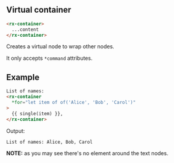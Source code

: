 ## Virtual container

```html
<rx-container>
  ...content
</rx-container>
```

Creates a virtual node to wrap other nodes.

It only accepts `*command` attributes.

## Example

```html
List of names:
<rx-container
  *for="let item of of('Alice', 'Bob', 'Carol')"
>
  {{ single(item) }},
</rx-container>
```

Output:

```html
List of names: Alice, Bob, Carol
```

**NOTE:** as you may see there's no element around the text nodes.


